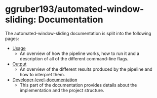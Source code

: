 # ggruber193/automated-window-sliding: Documentation

The automated-window-sliding documentation is split into the following pages:

- [Usage](usage.md)
  - An overview of how the pipeline works, how to run it and a description of all of the different command-line flags.
- [Output](output.md)
  - An overview of the different results produced by the pipeline and how to interpret them.
- [Developer-level-documentation](dev.md)
  - This part of the documentation provides details about the implementation and the project structure.